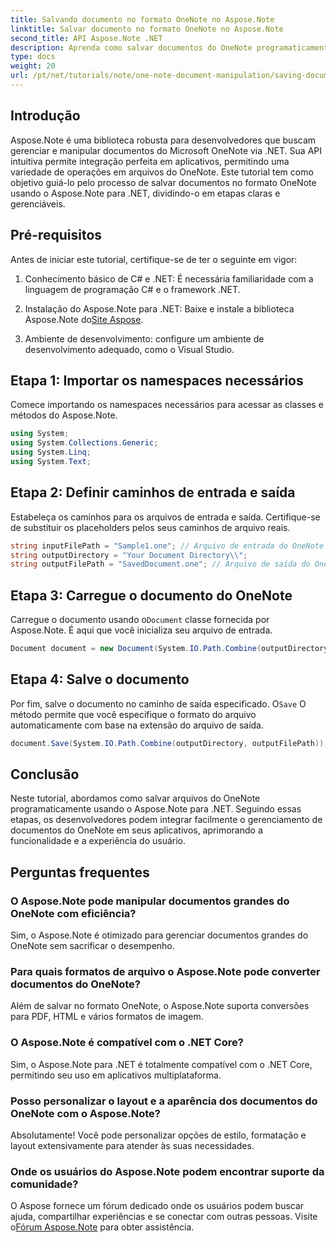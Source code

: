 ```yaml
---
title: Salvando documento no formato OneNote no Aspose.Note
linktitle: Salvar documento no formato OneNote no Aspose.Note
second_title: API Aspose.Note .NET
description: Aprenda como salvar documentos do OneNote programaticamente usando o Aspose.Note para .NET neste tutorial abrangente. Descubra um guia passo a passo que o guia por todo o processo — desde o carregamento de arquivos existentes do OneNote até salvá-los no formato desejado.
type: docs
weight: 20
url: /pt/net/tutorials/note/one-note-document-manipulation/saving-document-to-one-note-format/
---
```

## Introdução

Aspose.Note é uma biblioteca robusta para desenvolvedores que buscam gerenciar e manipular documentos do Microsoft OneNote via .NET. Sua API intuitiva permite integração perfeita em aplicativos, permitindo uma variedade de operações em arquivos do OneNote. Este tutorial tem como objetivo guiá-lo pelo processo de salvar documentos no formato OneNote usando o Aspose.Note para .NET, dividindo-o em etapas claras e gerenciáveis.

## Pré-requisitos

Antes de iniciar este tutorial, certifique-se de ter o seguinte em vigor:

1. Conhecimento básico de C# e .NET: É necessária familiaridade com a linguagem de programação C# e o framework .NET.
   
2.  Instalação do Aspose.Note para .NET: Baixe e instale a biblioteca Aspose.Note do[Site Aspose](https://releases.aspose.com/note/net/).

3. Ambiente de desenvolvimento: configure um ambiente de desenvolvimento adequado, como o Visual Studio.

## Etapa 1: Importar os namespaces necessários

Comece importando os namespaces necessários para acessar as classes e métodos do Aspose.Note.

```csharp
using System;
using System.Collections.Generic;
using System.Linq;
using System.Text;
```

## Etapa 2: Definir caminhos de entrada e saída

Estabeleça os caminhos para os arquivos de entrada e saída. Certifique-se de substituir os placeholders pelos seus caminhos de arquivo reais.

```csharp
string inputFilePath = "Sample1.one"; // Arquivo de entrada do OneNote
string outputDirectory = "Your Document Directory\\";
string outputFilePath = "SavedDocument.one"; // Arquivo de saída do OneNote
```

## Etapa 3: Carregue o documento do OneNote

 Carregue o documento usando o`Document` classe fornecida por Aspose.Note. É aqui que você inicializa seu arquivo de entrada.

```csharp
Document document = new Document(System.IO.Path.Combine(outputDirectory, inputFilePath));
```

## Etapa 4: Salve o documento

 Por fim, salve o documento no caminho de saída especificado. O`Save` O método permite que você especifique o formato do arquivo automaticamente com base na extensão do arquivo de saída.

```csharp
document.Save(System.IO.Path.Combine(outputDirectory, outputFilePath));
```

## Conclusão

Neste tutorial, abordamos como salvar arquivos do OneNote programaticamente usando o Aspose.Note para .NET. Seguindo essas etapas, os desenvolvedores podem integrar facilmente o gerenciamento de documentos do OneNote em seus aplicativos, aprimorando a funcionalidade e a experiência do usuário.

## Perguntas frequentes

### O Aspose.Note pode manipular documentos grandes do OneNote com eficiência?

Sim, o Aspose.Note é otimizado para gerenciar documentos grandes do OneNote sem sacrificar o desempenho.

### Para quais formatos de arquivo o Aspose.Note pode converter documentos do OneNote?

Além de salvar no formato OneNote, o Aspose.Note suporta conversões para PDF, HTML e vários formatos de imagem.

### O Aspose.Note é compatível com o .NET Core?

Sim, o Aspose.Note para .NET é totalmente compatível com o .NET Core, permitindo seu uso em aplicativos multiplataforma.

### Posso personalizar o layout e a aparência dos documentos do OneNote com o Aspose.Note?

Absolutamente! Você pode personalizar opções de estilo, formatação e layout extensivamente para atender às suas necessidades.

### Onde os usuários do Aspose.Note podem encontrar suporte da comunidade?

 O Aspose fornece um fórum dedicado onde os usuários podem buscar ajuda, compartilhar experiências e se conectar com outras pessoas. Visite o[Fórum Aspose.Note](https://forum.aspose.com/c/note/28) para obter assistência.